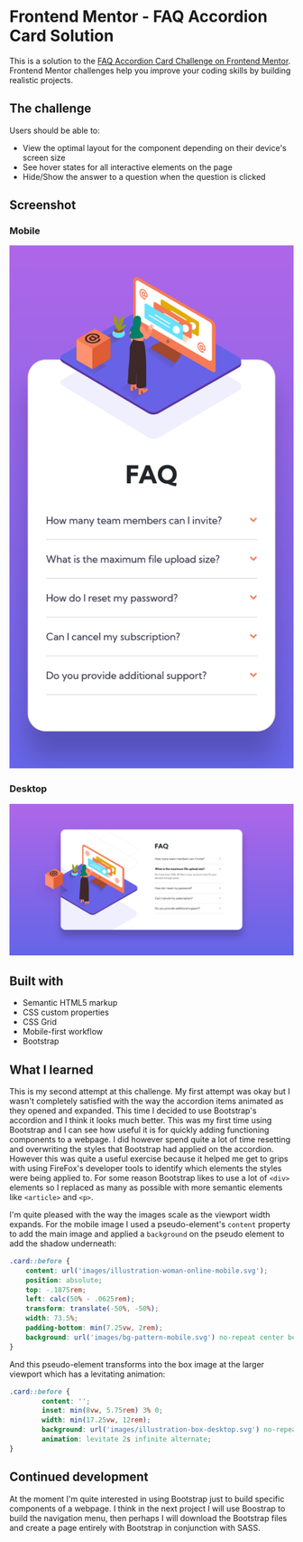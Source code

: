 # Frontend Mentor - FAQ Accordion Card Solution

This is a solution to the [FAQ Accordion Card Challenge on Frontend Mentor](https://www.frontendmentor.io/challenges/faq-accordion-card-XlyjD0Oam). Frontend Mentor challenges help you improve your coding skills by building realistic projects. 

## The challenge
Users should be able to:

- View the optimal layout for the component depending on their device's screen size
- See hover states for all interactive elements on the page
- Hide/Show the answer to a question when the question is clicked

## Screenshot

### Mobile
![](screenshot-mobile.png)

### Desktop
![](screenshot-desktop.png)

## Built with
- Semantic HTML5 markup
- CSS custom properties
- CSS Grid
- Mobile-first workflow
- Bootstrap

## What I learned
This is my second attempt at this challenge. My first attempt was okay but I wasn't completely satisfied with the way the accordion items animated as they opened and expanded. This time I decided to use Bootstrap's accordion and I think it looks much better. This was my first time using Bootstrap and I can see how useful it is for quickly adding functioning components to a webpage. I did however spend quite a lot of time resetting and overwriting the styles that Bootstrap had applied on the accordion. However this was quite a useful exercise because it helped me get to grips with using FireFox's developer tools to identify which elements the styles were being applied to. For some reason Bootstrap likes to use a lot of `<div>` elements so I replaced as many as possible with more semantic elements like `<article>` and `<p>`.

I'm quite pleased with the way the images scale as the viewport width expands. For the mobile image I used a pseudo-element's `content` property to add the main image and applied a `background` on the pseudo element to add the shadow underneath:
```css
.card::before {
    content: url('images/illustration-woman-online-mobile.svg');
    position: absolute;
    top: -.1875rem;
    left: calc(50% - .0625rem);
    transform: translate(-50%, -50%);
    width: 73.5%;
    padding-bottom: min(7.25vw, 2rem);
    background: url('images/bg-pattern-mobile.svg') no-repeat center bottom / 100%;
}
```

And this pseudo-element transforms into the box image at the larger viewport which has a levitating animation:
```css
.card::before { 
        content: '';
        inset: min(8vw, 5.75rem) 3% 0;
        width: min(17.25vw, 12rem);
        background: url('images/illustration-box-desktop.svg') no-repeat center / 100%;
        animation: levitate 2s infinite alternate;
}
```

## Continued development
At the moment I'm quite interested in using Bootstrap just to build specific components of a webpage. I think in the next project I will use Boostrap to build the navigation menu, then perhaps I will download the Bootstrap files and create a page entirely with Bootstrap in conjunction with SASS.